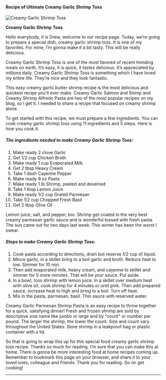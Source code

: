             

#### Recipe of Ultimate Creamy Garlic Shrimp Toss

![Creamy Garlic Shrimp Toss](https://img-global.cpcdn.com/recipes/21364796/751x532cq70/creamy-garlic-shrimp-toss-recipe-main-photo.jpg)

**Creamy Garlic Shrimp Toss**

Hello everybody, it is Drew, welcome to our recipe page. Today, we’re going to prepare a special dish, creamy garlic shrimp toss. It is one of my favorites. For mine, I’m gonna make it a bit tasty. This will be really delicious.

Creamy Garlic Shrimp Toss is one of the most favored of recent trending meals on earth. It’s easy, it is quick, it tastes delicious. It’s appreciated by millions daily. Creamy Garlic Shrimp Toss is something which I have loved my entire life. They’re nice and they look fantastic.

This easy creamy garlic butter shrimp recipe is the most delicious and quickest recipe you'll ever make. Creamy Garlic Salmon and Shimp and Creamy Shrimp Alfredo Pasta are two of the most popular recipes on my blog, so I get it. I needed to share a recipe that focused on creamy shrimp alone.

To get started with this recipe, we must prepare a few ingredients. You can cook creamy garlic shrimp toss using 11 ingredients and 5 steps. Here is how you cook it.

##### The ingredients needed to make Creamy Garlic Shrimp Toss:

1.  Make ready 2 clove Garlic
2.  Get 1/2 cup Chicken Broth
3.  Make ready 1 cup Evaporated Milk
4.  Get 2 tbsp Heavy Cream
5.  Take 1 dash Cayenne Pepper
6.  Make ready 8 oz Pasta
7.  Make ready 1 lb Shrimp, peeled and deveined
8.  Take 1 tbsp Lemon Juice
9.  Make ready 1/2 cup Grated Parmesan
10.  Take 1/2 cup Chopped Fresh Basil
11.  Get 2 tbsp Olive Oil

Lemon juice, salt, and pepper, too. Shrimp get coated in the very best creamy parmesan garlic sauce and is wonderful tossed with fresh pasta. The sun came out for two days last week. This winter has been the worst I swear.

##### Steps to make Creamy Garlic Shrimp Toss:

1.  Cook pasta according to directions, drain but reserve 1/2 cup of liquid.
2.  Mince garlic, in a skillet bring to a boil garlic and broth. Reduce heat to low. Simmer for 10 min.
3.  Then add evaporated milk, heavy cream, and cayenne to skillet and simmer for 5 more minutes. That will be your sauce. Put aside.
4.  In a bowl, toss shrimp with lemon juice. In a skillet over medium heat with olive oil, cook shrimp for 4 minutes or until pink. Then add prepared sauce, increase heat to high and bring to a boil. Turn off heat.
5.  Mix in the pasta, parmesan, basil. Thin sauce with reserved water.

Creamy Garlic Parmesan Shrimp Pasta is an easy recipe to throw together for a quick, satisfying dinner! Fresh and frozen shrimp are sold by descriptive size name like jumbo or large and by "count" or number per pound. The larger the shrimp, the lower the count. Size and count vary throughout the United States. Store shrimp in a leakproof bag or plastic container with a lid.

So that is going to wrap this up for this special food creamy garlic shrimp toss recipe. Thanks so much for reading. I’m sure that you can make this at home. There is gonna be more interesting food at home recipes coming up. Remember to bookmark this page on your browser, and share it to your loved ones, colleague and friends. Thank you for reading. Go on get cooking!

* * *